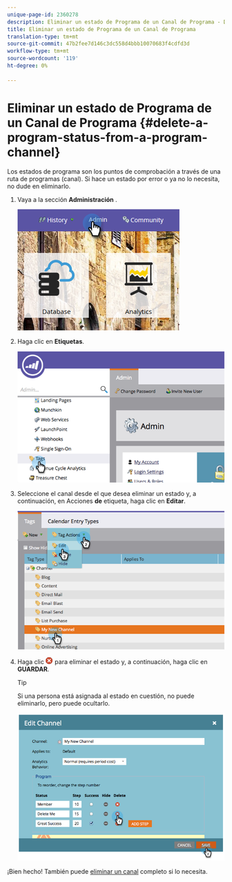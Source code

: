 ```yaml
---
unique-page-id: 2360278
description: Eliminar un estado de Programa de un Canal de Programa - Documentos de marketing - Documentación del producto
title: Eliminar un estado de Programa de un Canal de Programa
translation-type: tm+mt
source-git-commit: 47b2fee7d146c3dc558d4bbb10070683f4cdfd3d
workflow-type: tm+mt
source-wordcount: '119'
ht-degree: 0%

---
```



# Eliminar un estado de Programa de un Canal de Programa {#delete-a-program-status-from-a-program-channel}

Los estados de programa son los puntos de comprobación a través de una ruta de programas (canal). Si hace un estado por error o ya no lo necesita, no dude en eliminarlo.

1. Vaya a la sección **Administración** .

   ![](assets/admin.png)

1. Haga clic en **Etiquetas**.

   ![](assets/image2014-9-24-15-3a51-3a24.png)

1. Seleccione el canal desde el que desea eliminar un estado y, a continuación, en Acciones **de** etiqueta, haga clic en **Editar**.

   ![](assets/image2014-9-24-15-3a51-3a45.png)

1. Haga clic ![—](assets/image2014-9-24-15-3a52-3a39.png) para eliminar el estado y, a continuación, haga clic en **GUARDAR**.

   >[!TIP]
   >
   >Si una persona está asignada al estado en cuestión, no puede eliminarlo, pero puede ocultarlo.

   ![](assets/image2014-9-24-15-3a57-3a53.png)

¡Bien hecho! También puede [eliminar un canal](delete-a-program-channel.md) completo si lo necesita.
